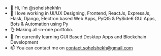 - 👋 Hi, I’m @sohelshekhIn
- 👀 I love working in UI/UX Designing, Frontend, ReactJs, ExpressJs, Flask, Django, Electron based Web Apps, PyQt5 & PySide6 GUI Apps, Bots & Automation using Py
- 👌  Making all-in-one portfolio.
- 🌱 I’m currently learning GUI Based Desktop Apps and Blockchain Development
- 📫 You can contact me on [contact.sohelshekh@gmail.com](mailto:contact.sohelshekh@gmail.com?subject=Through%3A%20github.com%2FsohelshekhIn)

<!---
sohelshekhIn/sohelshekhIn is a ✨ special ✨ repository because its `README.md` (this file) appears on your GitHub profile.
You can click the Preview link to take a look at your changes.
--->
